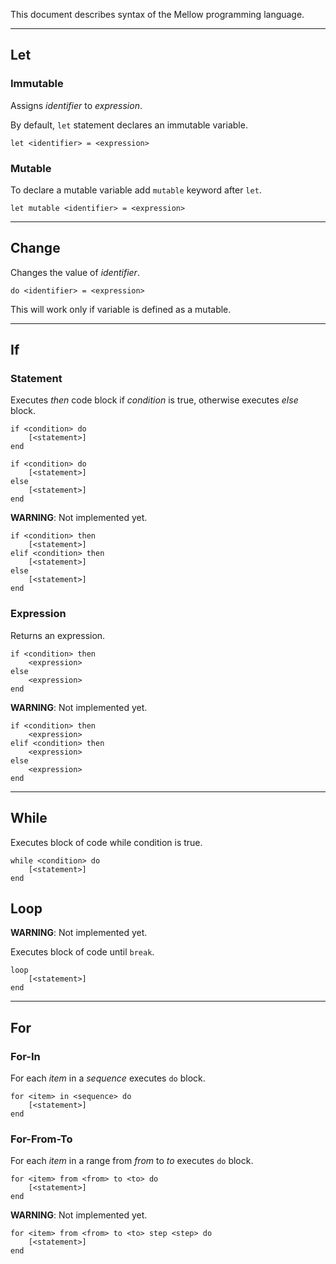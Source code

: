 This document describes syntax of the Mellow programming language.

---

## Let

### Immutable

Assigns *identifier* to *expression*.

By default, `let` statement declares an immutable variable.

```
let <identifier> = <expression>
```

### Mutable

To declare a mutable variable add `mutable` keyword after `let`.

```
let mutable <identifier> = <expression>
```

---

## Change

Changes the value of *identifier*.

```
do <identifier> = <expression>
```

This will work only if variable is defined as a mutable.

---

## If

### Statement

Executes *then* code block if *condition* is true, otherwise executes *else* block.

```
if <condition> do
    [<statement>]
end
```

```
if <condition> do
    [<statement>]
else
    [<statement>]
end
```

**WARNING**: Not implemented yet.

```
if <condition> then
    [<statement>]
elif <condition> then
    [<statement>]
else
    [<statement>]
end
```

### Expression

Returns an expression.

```
if <condition> then
    <expression>
else
    <expression>
end
```

**WARNING**: Not implemented yet.

```
if <condition> then
    <expression>
elif <condition> then
    <expression>
else
    <expression>
end
```

---

## While

Executes block of code while condition is true.

```
while <condition> do
    [<statement>]
end
```

## Loop

**WARNING**: Not implemented yet.

Executes block of code until `break`.

```
loop
    [<statement>]
end
```

---

## For

### For-In

For each *item* in a *sequence* executes `do` block.

```
for <item> in <sequence> do
    [<statement>]
end
```

### For-From-To

For each *item* in a range from *from* to *to* executes `do` block.

```
for <item> from <from> to <to> do
    [<statement>]
end
```

**WARNING**: Not implemented yet.

```
for <item> from <from> to <to> step <step> do
    [<statement>]
end
```
